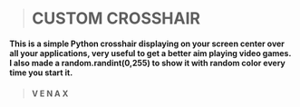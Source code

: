 > # CUSTOM CROSSHAIR
**This is a simple Python crosshair displaying on your screen center over all your applications, very useful to get a better aim playing video games.**
**I also made a random.randint(0,255) to show it with random color every time you start it.**

> #### V E N A X
